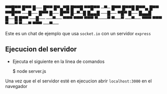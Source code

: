 

▀▀█▀▀ █▀▀ █── █▀▀ █▀▄▀█ █▀▀█ ▀▀█▀▀ ─▀─ █▀▀ █▀▀█ █▀▀▄ █▀▀ ▀▀█▀▀ 
──█── █▀▀ █── █▀▀ █─▀─█ █▄▄█ ──█── ▀█▀ █── █▄▄█ █──█ █▀▀ ──█── 
──▀── ▀▀▀ ▀▀▀ ▀▀▀ ▀───▀ ▀──▀ ──▀── ▀▀▀ ▀▀▀ ▀──▀ ▀──▀ ▀▀▀ ──▀── 


Este es un chat de ejemplo que usa `socket.io` con un servidor `express`

## Ejecucion del servidor

* Ejecuta el siguiente en la linea de comandos

    $ node server.js

Una vez que el el servidor esté en ejecucion abrir `localhost:3000` en el navegador